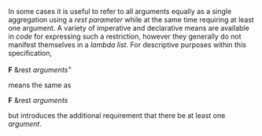  



In some cases it is useful to refer to all arguments equally as a single aggregation using a *rest parameter* while at the same time requiring at least one argument. A variety of imperative and declarative means are available in *code* for expressing such a restriction, however they generally do not manifest themselves in a *lambda list*. For descriptive purposes within this specification, 



**F** &amp;rest *arguments*<sup>+</sup> 



means the same as 



**F** &amp;rest *arguments* 



but introduces the additional requirement that there be at least one *argument*. 



